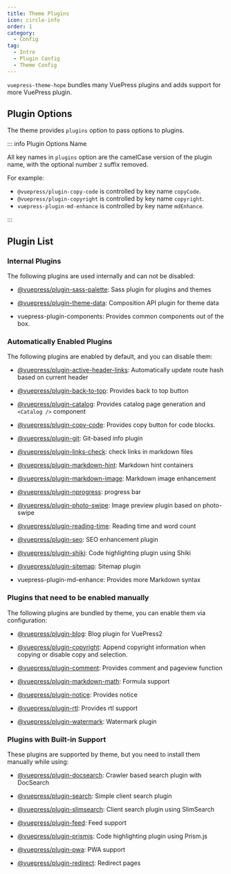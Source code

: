 ```yaml
---
title: Theme Plugins
icon: circle-info
order: 1
category:
  - Config
tag:
  - Intro
  - Plugin Config
  - Theme Config
---
```


`vuepress-theme-hope` bundles many VuePress plugins and adds support for more VuePress plugin.

<!-- more -->

## Plugin Options

The theme provides `plugins` option to pass options to plugins.

::: info Plugin Options Name

All key names in `plugins` option are the camelCase version of the plugin name, with the optional number `2` suffix removed.

For example:

- `@vuepress/plugin-copy-code` is controlled by key name `copyCode`.
- `@vuepress/plugin-copyright` is controlled by key name `copyright`.
- `vuepress-plugin-md-enhance` is controlled by key name `mdEnhance`.

:::

## Plugin List

### Internal Plugins

The following plugins are used internally and can not be disabled:

- [@vuepress/plugin-sass-palette][sass-palette]: Sass plugin for plugins and themes

- [@vuepress/plugin-theme-data][theme-data]: Composition API plugin for theme data

- <ProjectLink name="components">vuepress-plugin-components</ProjectLink>: Provides common components out of the box.

### Automatically Enabled Plugins

The following plugins are enabled by default, and you can disable them:

- [@vuepress/plugin-active-header-links][active-header-links]: Automatically update route hash based on current header

- [@vuepress/plugin-back-to-top][back-to-top]: Provides back to top button

- [@vuepress/plugin-catalog][catalog]: Provides catalog page generation and `<Catalog />` component

- [@vuepress/plugin-copy-code][copy-code]: Provides copy button for code blocks.

- [@vuepress/plugin-git][git]: Git-based info plugin

- [@vuepress/plugin-links-check][links-check]: check links in markdown files

- [@vuepress/plugin-markdown-hint][markdown-hint]: Markdown hint containers

- [@vuepress/plugin-markdown-image][markdown-image]: Markdown image enhancement

- [@vuepress/plugin-nprogress][nprogress]: progress bar

- [@vuepress/plugin-photo-swipe][photo-swipe]: Image preview plugin based on photo-swipe

- [@vuepress/plugin-reading-time][reading-time]: Reading time and word count

- [@vuepress/plugin-seo][seo]: SEO enhancement plugin

- [@vuepress/plugin-shiki][shiki]: Code highlighting plugin using Shiki

- [@vuepress/plugin-sitemap][sitemap]: Sitemap plugin

- <ProjectLink name="md-enhance">vuepress-plugin-md-enhance</ProjectLink>: Provides more Markdown syntax

### Plugins that need to be enabled manually

The following plugins are bundled by theme, you can enable them via configuration:

- [@vuepress/plugin-blog][blog]: Blog plugin for VuePress2

- [@vuepress/plugin-copyright][copyright]: Append copyright information when copying or disable copy and selection.

- [@vuepress/plugin-comment][comment]: Provides comment and pageview function

- [@vuepress/plugin-markdown-math][markdown-math]: Formula support

- [@vuepress/plugin-notice][notice]: Provides notice

- [@vuepress/plugin-rtl][rtl]: Provides rtl support

- [@vuepress/plugin-watermark][watermark]: Watermark plugin

### Plugins with Built-in Support

These plugins are supported by theme, but you need to install them manually while using:

- [@vuepress/plugin-docsearch][docsearch]: Crawler based search plugin with DocSearch

- [@vuepress/plugin-search][search]: Simple client search plugin

- [@vuepress/plugin-slimsearch][slimsearch]: Client search plugin using SlimSearch

- [@vuepress/plugin-feed][feed]: Feed support

- [@vuepress/plugin-prismjs][prismjs]: Code highlighting plugin using Prism.js

- [@vuepress/plugin-pwa][pwa]: PWA support

- [@vuepress/plugin-redirect][redirect]: Redirect pages

[active-header-links]: https://ecosystem.vuejs.press/plugins/development/active-header-links.html
[back-to-top]: https://ecosystem.vuejs.press/plugins/features/back-to-top.html
[blog]: https://ecosystem.vuejs.press/plugins/blog/blog/
[catalog]: https://ecosystem.vuejs.press/plugins/features/catalog.html
[copy-code]: https://ecosystem.vuejs.press/plugins/features/copy-code.html
[comment]: https://ecosystem.vuejs.press/plugins/blog/comment/
[copyright]: https://ecosystem.vuejs.press/plugins/features/copyright.html
[docsearch]: https://ecosystem.vuejs.press/plugins/search/docsearch.html
[feed]: https://ecosystem.vuejs.press/plugins/blog/feed/
[git]: https://ecosystem.vuejs.press/plugins/development/git.html
[links-check]: https://ecosystem.vuejs.press/plugins/markdown/links-check.html
[markdown-hint]: https://ecosystem.vuejs.press/plugins/markdown/markdown-hint.html
[markdown-image]: https://ecosystem.vuejs.press/plugins/markdown/markdown-image.html
[markdown-math]: https://ecosystem.vuejs.press/plugins/markdown/markdown-math.html
[notice]: https://ecosystem.vuejs.press/plugins/features/notice.html
[nprogress]: https://ecosystem.vuejs.press/plugins/features/nprogress.html
[photo-swipe]: https://ecosystem.vuejs.press/plugins/features/photo-swipe.html
[prismjs]: https://ecosystem.vuejs.press/plugins/markdown/prismjs.html
[pwa]: https://ecosystem.vuejs.press/plugins/pwa/pwa/
[reading-time]: https://ecosystem.vuejs.press/plugins/development/reading-time.html
[redirect]: https://ecosystem.vuejs.press/plugins/tools/redirect.html
[rtl]: https://ecosystem.vuejs.press/plugins/development/rtl.html
[sass-palette]: https://ecosystem.vuejs.press/plugins/development/sass-palette/
[search]: https://ecosystem.vuejs.press/plugins/search/search.html
[seo]: https://ecosystem.vuejs.press/plugins/seo/seo/
[shiki]: https://ecosystem.vuejs.press/plugins/markdown/shiki.html
[sitemap]: https://ecosystem.vuejs.press/plugins/seo/sitemap/
[slimsearch]: https://ecosystem.vuejs.press/plugins/search/slimsearch.html
[theme-data]: https://ecosystem.vuejs.press/plugins/development/theme-data.html
[watermark]: https://ecosystem.vuejs.press/plugins/features/watermark.html
